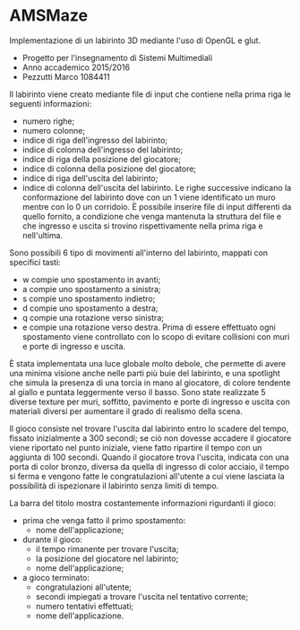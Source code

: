 # AMSMaze
Implementazione di un labirinto 3D mediante l'uso di OpenGL e glut.
- Progetto per l'insegnamento di Sistemi Multimediali
- Anno accademico 2015/2016
- Pezzutti Marco 1084411

Il labirinto viene creato mediante file di input che contiene nella prima riga le seguenti informazioni:
- numero righe;
- numero colonne;
- indice di riga dell'ingresso del labirinto;
- indice di colonna dell'ingresso del labirinto;
- indice di riga della posizione del giocatore;
- indice di colonna della posizione del giocatore;
- indice di riga dell'uscita del labirinto;
- indice di colonna dell'uscita del labirinto.
Le righe successive indicano la conformazione del labirinto dove con un 1 viene identificato un muro mentre con lo 0 un corridoio.
È possibile inserire file di input differenti da quello fornito, a condizione che venga mantenuta la struttura del file e che ingresso e uscita si trovino rispettivamente nella prima riga e nell'ultima.

Sono possibili 6 tipo di movimenti all'interno del labirinto, mappati con specifici tasti:
- w compie uno spostamento in avanti;
- a compie uno spostamento a sinistra;
- s compie uno spostamento indietro;
- d  compie uno spostamento a destra;
- q compie una rotazione verso sinistra;
- e compie una rotazione verso destra.
Prima di essere effettuato ogni spostamento viene controllato con lo scopo di evitare collisioni con muri e porte di ingresso e uscita.

È stata implementata una luce globale molto debole, che permette di avere una minima visione anche nelle parti più buie del labirinto, e una spotlight che simula la presenza di una torcia in mano al giocatore, di colore tendente al giallo e puntata leggermente verso il basso.
Sono state realizzate 5 diverse texture per muri, soffitto, pavimento e porte di ingresso e uscita con materiali diversi per aumentare il grado di realismo della scena.

Il gioco consiste nel trovare l'uscita dal labirinto entro lo scadere del tempo, fissato inizialmente a 300 secondi; se ciò non dovesse accadere il giocatore viene riportato nel punto iniziale, viene fatto ripartire il tempo con un aggiunta di 100 secondi.
Quando il giocatore trova l'uscita, indicata con una porta di color bronzo, diversa da quella di ingresso di color acciaio, il tempo si ferma e vengono fatte le congratulazioni all'utente a cui viene lasciata la possibilità di ispezionare il labirinto senza limiti di tempo.

La barra del titolo mostra costantemente informazioni rigurdanti il gioco:
- prima che venga fatto il primo spostamento:
  - nome dell'applicazione;
- durante il gioco:
  - il tempo rimanente per trovare l'uscita;
  - la posizione del giocatore nel labirinto;
  - nome dell'applicazione;
- a gioco terminato:
  - congratulazioni all'utente;
  - secondi impiegati a trovare l'uscita nel tentativo corrente;
  - numero tentativi effettuati;
  - nome dell'applicazione.
